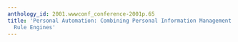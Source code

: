 ```yaml
---
anthology_id: 2001.wwwconf_conference-2001p.65
title: 'Personal Automation: Combining Personal Information Management Systems and
  Rule Engines'
---
```

